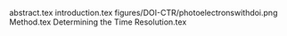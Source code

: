 abstract.tex
introduction.tex
figures/DOI-CTR/photoelectronswithdoi.png
Method.tex
Determining the Time Resolution.tex
